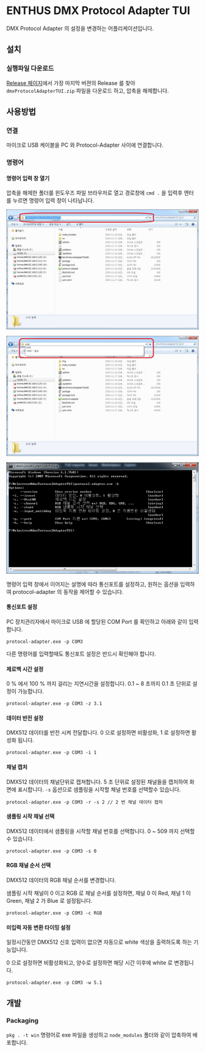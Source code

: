 # ENTHUS DMX Protocol Adapter TUI
DMX Protocol Adapter 의 설정을 변경하는 어플리케이션입니다.

## 설치
### 실행파일 다운로드
[Release 페이지](https://github.com/enthusapp/dmxProtocolAdapterTUI/releases)에서 가장 마지막 버젼의 Release 를 찾아 `dmxProtocolAdapterTUI.zip` 파일을 다운로드 하고,
압축을 해제합니다.

## 사용방법
### 연결
마이크로 USB 케이블을 PC 와 Protocol-Adapter 사이에 연결합니다.

### 명령어
#### 명령어 입력 창 열기
압축을 해제한 폴더를 윈도우즈 파일 브라우저로 열고 경로창에 `cmd .` 을 입력후 엔터를 누르면 명령어 입력 창이 나타납니다.

![윈도우즈 파일 브라우저](img/windowsFileBrowser.jpg)

![cmd 입력](img/cmd.jpg)

![commandLineInput](img/commandLineInput.jpg)

명령어 입력 창에서 이어지는 설명에 따라 통신포트를 설정하고, 원하는 옵션을 입력하여 protocol-adapter 의 동작을 제어할 수 있습니다.

#### 통신포트 설정
PC 장치관리자에서 마이크로 USB 에 할당된 COM Port 를 확인하고 아래와 같이 입력합니다.

```
protocol-adapter.exe -p COM3
```

다른 명령어를 입력할때도 통신포트 설정은 반드시 확인해야 합니다.

#### 제로백 시간 설정
0 % 에서 100 % 까지 걸리는 지연시간을 설정합니다. 0.1 ~ 8 초까지 0.1 초 단위로 설정이 가능합니다.

```
protocol-adapter.exe -p COM3 -z 3.1
```

#### 데이터 반전 설정
DMX512 데이터를 반전 시켜 전달합니다. 0 으로 설정하면 비활성화, 1 로 설정하면 활성화 됩니다.

```
protocol-adapter.exe -p COM3 -i 1
```

#### 채널 캡처
DMX512 데이터의 채널단위로 캡쳐합니다. 5 초 단위로 설정된 채널들을 캡처하여 화면에 표시합니다. `-s` 옵션으로 샘플링을 시작할 채널 번호를 선택할수 있습니다.

```
protocol-adapter.exe -p COM3 -r -s 2 // 2 번 채널 데이터 캡처
```

#### 샘플링 시작 채널 선택
DMX512 데이터에서 샘플링을 시작할 채널 번호를 선택합니다. 0 ~ 509 까지 선택할수 있습니다.

```
protocol-adapter.exe -p COM3 -s 0
```

#### RGB 채널 순서 선택
DMX512 데이터의 RGB 채널 순서를 변경합니다.

샘플링 시작 채널이 0 이고 RGB 로 채널 순서를 설정하면, 채널 0 이 Red, 채널 1 이 Green, 채널 2 가 Blue 로 설정됩니다.

```
protocol-adapter.exe -p COM3 -c RGB
```

#### 미입력 자동 변환 타이밍 설정
일정시간동안 DMX512 신호 입력이 없으면 자동으로 white 색상을 출력하도록 하는 기능입니다.

0 으로 설정하면 비활성화되고, 양수로 설정하면 해당 시간 이후에 white 로 변경됩니다.

```
protocol-adapter.exe -p COM3 -w 5.1
```

## 개발
### Packaging
`pkg . -t win` 명령어로 exe 파일을 생성하고 `node_modules` 폴더와 같이 압축하여 배포합니다.
